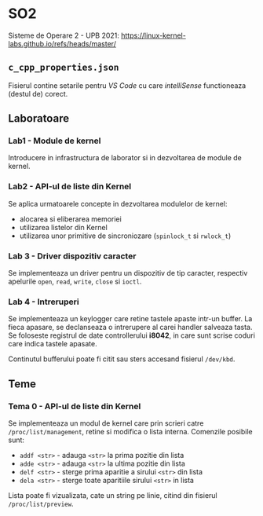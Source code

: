 # SO2
Sisteme de Operare 2 - UPB 2021:
https://linux-kernel-labs.github.io/refs/heads/master/



## `c_cpp_properties.json`
Fisierul contine setarile pentru *VS Code* cu care *intelliSense* functioneaza
(destul de) corect.



## Laboratoare
### Lab1 - Module de kernel
Introducere in infrastructura de laborator si in dezvoltarea de module de
kernel.


### Lab2 - API-ul de liste din Kernel
Se aplica urmatoarele concepte in dezvoltarea modulelor de kernel:
- alocarea si eliberarea memoriei
- utilizarea listelor din Kernel
- utilizarea unor primitive de sincroniozare (`spinlock_t` si `rwlock_t`)


### Lab 3 - Driver dispozitiv caracter
Se implementeaza un driver pentru un dispozitiv de tip caracter,
respectiv apelurile `open`, `read`, `write`, `close` si `ioctl`.


### Lab 4 - Intreruperi
Se implementeaza un keylogger care retine tastele apaste intr-un buffer. La
fieca apasare, se declanseaza o intrerupere al carei handler salveaza tasta. Se
foloseste registrul de date controllerului **i8042**, in care sunt scrise coduri
care indica tastele apasate.

Continutul bufferului poate fi citit sau sters accesand fisierul `/dev/kbd`.



## Teme
### Tema 0 - API-ul de liste din Kernel
Se implementeaza un modul de kernel care prin scrieri catre
`/proc/list/management`, retine si modifica o lista interna. Comenzile posibile
sunt:
- `addf <str>` - adauga `<str>` la prima pozitie din lista
- `adde <str>` - adauga `<str>` la ultima pozitie din lista
- `delf <str>` - sterge prima aparitie a sirului `<str>` din lista
- `dela <str>` - sterge toate aparitiile sirului `<str>` in lista

Lista poate fi vizualizata, cate un string pe linie, citind din fisierul
`/proc/list/preview`.
